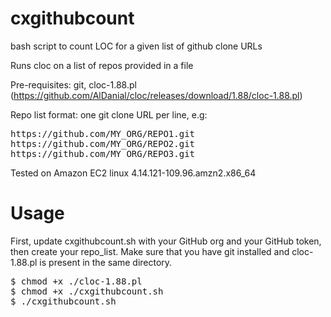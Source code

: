# cxgithubcount
bash script to count LOC for a given list of github clone URLs


Runs cloc on a list of repos provided in a file

Pre-requisites: git, cloc-1.88.pl (https://github.com/AlDanial/cloc/releases/download/1.88/cloc-1.88.pl)

Repo list format: one git clone URL per line, e.g:
<pre>
https://github.com/MY_ORG/REPO1.git
https://github.com/MY_ORG/REPO2.git 
https://github.com/MY_ORG/REPO3.git
</pre>

Tested on Amazon EC2 linux 4.14.121-109.96.amzn2.x86_64

# Usage

First, update cxgithubcount.sh with your GitHub org and your GitHub token, then create your repo_list. Make sure that you have git installed and cloc-1.88.pl is present in the same directory. 

<pre>
$ chmod +x ./cloc-1.88.pl
$ chmod +x ./cxgithubcount.sh
$ ./cxgithubcount.sh
</pre>

